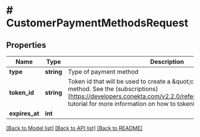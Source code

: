 # # CustomerPaymentMethodsRequest

## Properties

Name | Type | Description | Notes
------------ | ------------- | ------------- | -------------
**type** | **string** | Type of payment method |
**token_id** | **string** | Token id that will be used to create a \&quot;card\&quot; type payment method. See the (subscriptions)[https://developers.conekta.com/v2.2.0/reference/createsubscription] tutorial for more information on how to tokenize cards. |
**expires_at** | **int** |  | [optional]

[[Back to Model list]](../../README.md#models) [[Back to API list]](../../README.md#endpoints) [[Back to README]](../../README.md)
